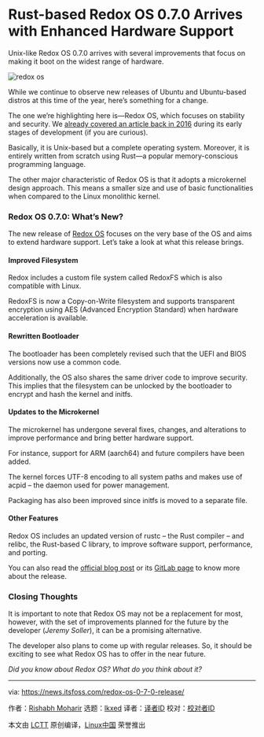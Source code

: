 [#]: subject: "Rust-based Redox OS 0.7.0 Arrives with Enhanced Hardware Support"
[#]: via: "https://news.itsfoss.com/redox-os-0-7-0-release/"
[#]: author: "Rishabh Moharir https://news.itsfoss.com/author/rishabh/"
[#]: collector: "lkxed"
[#]: translator: " "
[#]: reviewer: " "
[#]: publisher: " "
[#]: url: " "

Rust-based Redox OS 0.7.0 Arrives with Enhanced Hardware Support
======
Unix-like Redox OS 0.7.0 arrives with several improvements that focus on making it boot on the widest range of hardware.

![redox os][1]

While we continue to observe new releases of Ubuntu and Ubuntu-based distros at this time of the year, here’s something for a change.

The one we’re highlighting here is—Redox OS, which focuses on stability and security. We [already covered an article back in 2016][2] during its early stages of development (if you are curious).

Basically, it is Unix-based but a complete operating system. Moreover, it is entirely written from scratch using Rust—a popular memory-conscious programming language.

The other major characteristic of Redox OS is that it adopts a microkernel design approach. This means a smaller size and use of basic functionalities when compared to the Linux monolithic kernel.

### Redox OS 0.7.0: What’s New?

The new release of [Redox OS][3] focuses on the very base of the OS and aims to extend hardware support. Let’s take a look at what this release brings.

#### Improved Filesystem

Redox includes a custom file system called RedoxFS which is also compatible with Linux.

RedoxFS is now a Copy-on-Write filesystem and supports transparent encryption using AES (Advanced Encryption Standard) when hardware acceleration is available.

#### Rewritten Bootloader

The bootloader has been completely revised such that the UEFI and BIOS versions now use a common code.

Additionally, the OS also shares the same driver code to improve security. This implies that the filesystem can be unlocked by the bootloader to encrypt and hash the kernel and initfs.

#### Updates to the Microkernel

The microkernel has undergone several fixes, changes, and alterations to improve performance and bring better hardware support.

For instance, support for ARM (aarch64) and future compilers have been added.

The kernel forces UTF-8 encoding to all system paths and makes use of acpid – the daemon used for power management.

Packaging has also been improved since initfs is moved to a separate file.

#### Other Features

Redox OS includes an updated version of rustc – the Rust compiler – and relibc, the Rust-based C library, to improve software support, performance, and porting.

You can also read the [official blog post][4] or its [GitLab page][5] to know more about the release.

### Closing Thoughts

It is important to note that Redox OS may not be a replacement for most, however, with the set of improvements planned for the future by the developer (*Jeremy Soller*), it can be a promising alternative.

The developer also plans to come up with regular releases. So, it should be exciting to see what Redox OS has to offer in the near future.

*Did you know about Redox OS? What do you think about it?*

--------------------------------------------------------------------------------

via: https://news.itsfoss.com/redox-os-0-7-0-release/

作者：[Rishabh Moharir][a]
选题：[lkxed][b]
译者：[译者ID](https://github.com/译者ID)
校对：[校对者ID](https://github.com/校对者ID)

本文由 [LCTT](https://github.com/LCTT/TranslateProject) 原创编译，[Linux中国](https://linux.cn/) 荣誉推出

[a]: https://news.itsfoss.com/author/rishabh/
[b]: https://github.com/lkxed
[1]: https://news.itsfoss.com/wp-content/uploads/2022/04/redox-os-0-7-0.jpg
[2]: https://itsfoss.com/redox-os-an-operating-system-written-in-rust/
[3]: https://www.redox-os.org/
[4]: https://www.redox-os.org/news/release-0.7.0/
[5]: https://gitlab.redox-os.org/redox-os/redox
